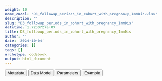 ```yaml
---
weight: 10
name_excel: "D3_followup_periods_in_cohort_with_pregnancy_ImmDis.xlsx"
description: ""
slug: "D3_followup_periods_in_cohort_with_pregnancy_ImmDis"
datetime: 1.7280727e+09
title: D3_followup_periods_in_cohort_with_pregnancy_ImmDis
author: ''
date: '2024-10-04'
categories: []
tags: []
archetype: codebook
output: html_document
---
```


<script src="/rmarkdown-libs/core-js/shim.min.js"></script>
<script src="/rmarkdown-libs/react/react.min.js"></script>
<script src="/rmarkdown-libs/react/react-dom.min.js"></script>
<script src="/rmarkdown-libs/reactwidget/react-tools.umd.cjs"></script>
<script src="/rmarkdown-libs/htmlwidgets/htmlwidgets.js"></script>
<link href="/rmarkdown-libs/reactable/reactable.css" rel="stylesheet" />
<script src="/rmarkdown-libs/reactable-binding/reactable.js"></script>
<div class="tab">
<button class="tablinks" onclick="openCity(event, &#39;Metadata&#39;)" id="defaultOpen">Metadata</button>
<button class="tablinks" onclick="openCity(event, &#39;Data Model&#39;)">Data Model</button>
<button class="tablinks" onclick="openCity(event, &#39;Parameters&#39;)">Parameters</button>
<button class="tablinks" onclick="openCity(event, &#39;Example&#39;)">Example</button>
</div>
<div id="Metadata" class="tabcontent">
<div id="htmlwidget-1" class="reactable html-widget" style="width:auto;height:600px;"></div>
<script type="application/json" data-for="htmlwidget-1">{"x":{"tag":{"name":"Reactable","attribs":{"data":{"metadata_name":["Name of the dataset","Content of the dataset","Unit of observation","Dataset where the list of UoOs is fully listed and with 1 record per UoO","How many observations per UoO","NxUoO","Variables capturing the UoO","Primary key","Parameters",null,null,null,null,null,null,null,null,null,null,null],"metadata_content":["D3_followup_periods_in_cohort_with_pregnancy_{ImmDis}","Persons that are in the cohort of {ImmDis}, with all periods of follow-up","persons that are in the cohort of {ImmDis} with entering_follow_up_{ImmDis} == 1","D3_cohort_{ImmDis} where entering_follow_up_{ImmDis} == 1","as many as the distinct periods of follow up, separated by vaccination (hyatus of 90 days) and by flare (hyatus is dependent on the value of ImmDis), and by pregnancy periods",">= 1","person_id","person_id start_period_d","ImmDis",null,null,null,null,null,null,null,null,null,null,null]},"columns":[{"id":"metadata_name","name":"metadata_name","type":"character"},{"id":"metadata_content","name":"metadata_content","type":"character"}],"sortable":false,"searchable":true,"pagination":false,"highlight":true,"bordered":true,"striped":true,"style":{"maxWidth":1800},"height":"600px","dataKey":"ead3a987a2103dcca0c7e3dd0e3b5803"},"children":[]},"class":"reactR_markup"},"evals":[],"jsHooks":[]}</script>
</div>
<div id="Data Model" class="tabcontent">
<div id="htmlwidget-2" class="reactable html-widget" style="width:auto;height:600px;"></div>
<script type="application/json" data-for="htmlwidget-2">{"x":{"tag":{"name":"Reactable","attribs":{"data":{"Varname":["person_id","cohort_entry_date_{ImmDis}","study_exit_date","start_follow_up_{ImmDis}","number_of_period_{ImmDis}","number_of_period_at_risk_flare_{ImmDis}","start_period_{ImmDis}_d","end_period_{ImmDis}_d","cause_end_period_{ImmDis}","pregnancy_{ImmDis}",null,null,null,null,null,null,null,null,null,null],"Description":[null,"date when the person is first found with {ImmDis}",null,null,"order of the periods",null,"date when the period starts","date when the period ends","reason why the period has ended","whether the person is pregnant",null,null,null,null,null,null,null,null,null,null],"Format":[null,null,null,null,"integer","integer",null,null,null,"binary",null,null,null,null,null,null,null,null,null,null],"Vocabulary":[null,null,null,null,"1, 2, 3 …","1, 2, 3 …",null,null,"1 = end of the study\r\n2 = death\r\n3 = end of observation period not due to death\r\n4 = vaccination\r\n5 = flare","1 = pregnant\r\n0 = otherwise",null,null,null,null,null,null,null,null,null,null],"Description / Notes":[null,null,null,null,null,null,"the first period starts at start_follow_up; the next periods starts … (see SAP)","the period ends for one of the reasons stored in cause_end_period_",null,null,null,null,null,null,null,null,null,null,null,null],"Parameters":[null,"ImmDis","ImmDis","ImmDis",null,null,null,null,null,null,null,null,null,null,null,null,null,null,null,null],"Source tables and variables":[null,null,null,null,null,null,null,null,null,null,null,null,null,null,null,null,null,null,null,null],"Retrieved":["yes","yes","yes","yes","yes","yes","yes","yes","yes",null,null,null,null,null,null,null,null,null,null,null],"Calculated":[null,null,null,null,null,null,null,null,null,"yes",null,null,null,null,null,null,null,null,null,null],"Algorithm_id":[null,null,null,null,null,null,null,null,null,null,null,null,null,null,null,null,null,null,null,null],"Rule":[null,null,null,"if  entering_follow_up_{ImmDis} == 1:\r\ncohort_entry_date_{ImmDis} + 90\r\notherwise: null",null,null,null,null,null,null,null,null,null,null,null,null,null,null,null,null]},"columns":[{"id":"Varname","name":"Varname","type":"character"},{"id":"Description","name":"Description","type":"character"},{"id":"Format","name":"Format","type":"character"},{"id":"Vocabulary","name":"Vocabulary","type":"character"},{"id":"Description / Notes","name":"Description / Notes","type":"character"},{"id":"Parameters","name":"Parameters","type":"character"},{"id":"Source tables and variables","name":"Source tables and variables","type":"logical"},{"id":"Retrieved","name":"Retrieved","type":"character"},{"id":"Calculated","name":"Calculated","type":"character"},{"id":"Algorithm_id","name":"Algorithm_id","type":"logical"},{"id":"Rule","name":"Rule","type":"character"}],"sortable":false,"searchable":true,"pagination":false,"highlight":true,"bordered":true,"striped":true,"style":{"maxWidth":1800},"height":"600px","dataKey":"bbd67fe9533b8a50a26729418ca501ed"},"children":[]},"class":"reactR_markup"},"evals":[],"jsHooks":[]}</script>
</div>
<div id="Parameters" class="tabcontent">
<div id="htmlwidget-3" class="reactable html-widget" style="width:auto;height:600px;"></div>
<script type="application/json" data-for="htmlwidget-3">{"x":{"tag":{"name":"Reactable","attribs":{"data":{"parameter":["ImmDis","ImmDis","ImmDis","ImmDis","ImmDis","ImmDis","ImmDis","ImmDis","ImmDis","ImmDis",null,null,null,null,null,null,null,null,null,null],"value":["E_GRAVES_AESI","Im_HASHIMOTO_AESI","V_PAN_AESI","M_ARTRHEU_AESI","M_ARTPSORIATIC_AESI","N_DEMYELMS_AESI","SK_ERYTHEMANODOSUM_AESI","Im_SLE_AESI","D_ULCERATIVECOLITIS_AESI","D_HEPATITISAUTOIMMUNE_AESI",null,null,null,null,null,null,null,null,null,null],"label":["Graves","Hashimoto","Polyarteritis nodose","Rheumatoid arthritis","Psoriatic arthritis","Multiple sclerosis","Erythema nodosum","SLE","Ulcerative colitis","Autoimmune hepatitis",null,null,null,null,null,null,null,null,null,null],"parameter_in_program":["immune_diseases_in_the_study","immune_diseases_in_the_study","immune_diseases_in_the_study","immune_diseases_in_the_study","immune_diseases_in_the_study","immune_diseases_in_the_study","immune_diseases_in_the_study","immune_diseases_in_the_study","immune_diseases_in_the_study","immune_diseases_in_the_study",null,null,null,null,null,null,null,null,null,null],"set_in_step":[null,null,null,null,null,null,null,null,null,null,null,null,null,null,null,null,null,null,null,null],"notes":[null,null,null,null,null,null,null,null,null,null,null,null,null,null,null,null,null,null,null,null]},"columns":[{"id":"parameter","name":"parameter","type":"character"},{"id":"value","name":"value","type":"character"},{"id":"label","name":"label","type":"character"},{"id":"parameter_in_program","name":"parameter_in_program","type":"character"},{"id":"set_in_step","name":"set_in_step","type":"logical"},{"id":"notes","name":"notes","type":"logical"}],"sortable":false,"searchable":true,"pagination":false,"highlight":true,"bordered":true,"striped":true,"style":{"maxWidth":1800},"height":"600px","dataKey":"43e20ea6d74466c41071f549c1995617"},"children":[]},"class":"reactR_markup"},"evals":[],"jsHooks":[]}</script>
</div>
<div id="Example" class="tabcontent">
<div id="htmlwidget-4" class="reactable html-widget" style="width:auto;height:600px;"></div>
<script type="application/json" data-for="htmlwidget-4">{"x":{"tag":{"name":"Reactable","attribs":{"data":{"D3_followup_periods_in_cohort_with_pregnancy_{ImmDis}":["person_id","P01","P01","P01","P01","P01","P02","P02","P02",null,null,"D3_pregnancy_while_in_followup_periods_in_cohort_{ImmDis}","person_id","P01","P01",null,null,"D3_followup_periods_in_cohort_{ImmDis}","person_id","P01"],"...2":["cohort_entry_date_{ImmDis}","300","300","300","300","300","0","0","0",null,null,null,"start_record_d","501","630",null,null,null,"cohort_entry_date_{ImmDis}","300"],"...3":["study_exit_date","800","800","800","800","800","1000","1000","1000",null,null,null,"end_record_d","520","680",null,null,null,"study_exit_date","800"],"...4":["start_follow_up_{ImmDis}","390","390","390","390","390","451","451","451",null,null,null,"pregnancy_{ImmDis}","1","1",null,null,null,"start_follow_up_{ImmDis}","390"],"...5":["number_of_period_{ImmDis}","1","2","2","2","3","1","2","3",null,null,null,null,null,null,null,null,null,"number_of_period_{ImmDis}","1"],"...6":["number_of_period_at_risk_flare_{ImmDis}","1","2","2","2","2","1","1","2",null,null,null,null,null,null,null,null,null,"number_of_period_at_risk_flare_{ImmDis}","1"],"...7":["start_period_{ImmDis}_d","390","501","521","630","771","451","690","941",null,null,null,null,null,null,null,null,null,"start_period_{ImmDis}_d","390"],"...8":["end_period_{ImmDis}_d","410","520","629","680","800","499","799","1000",null,null,null,null,null,null,null,null,null,"end_period_{ImmDis}_d","410"],"...9":["cause_end_period_{ImmDis}","5","4","4","4","3","4","5","2",null,null,null,null,null,null,null,null,null,"cause_end_period_{ImmDis}","5"],"...10":["pregnancy_{ImmDis}","0","1","0","1","0","0","0","0",null,null,null,null,null,null,null,null,null,null,null]},"columns":[{"id":"D3_followup_periods_in_cohort_with_pregnancy_{ImmDis}","name":"D3_followup_periods_in_cohort_with_pregnancy_{ImmDis}","type":"character"},{"id":"...2","name":"...2","type":"character"},{"id":"...3","name":"...3","type":"character"},{"id":"...4","name":"...4","type":"character"},{"id":"...5","name":"...5","type":"character"},{"id":"...6","name":"...6","type":"character"},{"id":"...7","name":"...7","type":"character"},{"id":"...8","name":"...8","type":"character"},{"id":"...9","name":"...9","type":"character"},{"id":"...10","name":"...10","type":"character"}],"sortable":false,"searchable":true,"pagination":false,"highlight":true,"bordered":true,"striped":true,"style":{"maxWidth":1800},"height":"600px","dataKey":"4279eefde5b6cbb452a1a8a848e76279"},"children":[]},"class":"reactR_markup"},"evals":[],"jsHooks":[]}</script>
</div>
